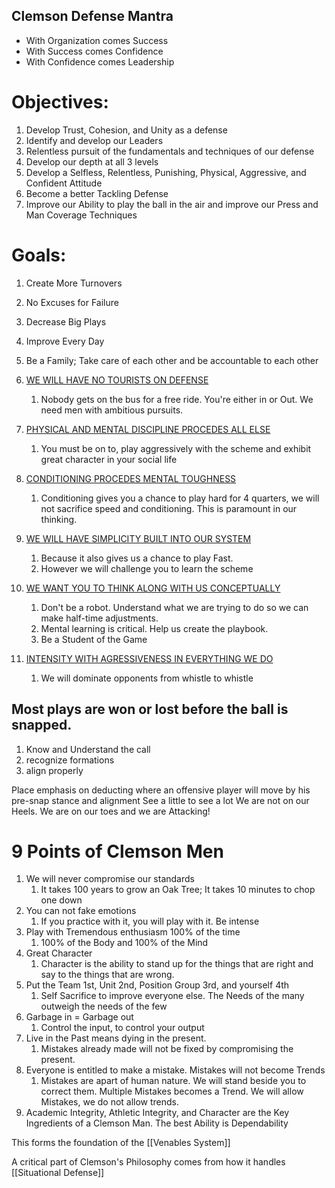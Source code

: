 
## Clemson Defense Mantra
- With Organization comes Success
- With Success comes Confidence
- With Confidence comes Leadership


# Objectives:
1. Develop Trust, Cohesion, and Unity as a defense
2. Identify and develop our Leaders
3. Relentless pursuit of the fundamentals and techniques of our defense
4. Develop our depth at all 3 levels
5. Develop a Selfless, Relentless, Punishing, Physical, Aggressive, and Confident Attitude
6. Become a better Tackling Defense
7. Improve our Ability to play the ball in the air and improve our Press and Man Coverage Techniques

# Goals:
1. Create More Turnovers
2. No Excuses for Failure
3.  Decrease Big Plays
4. Improve Every Day
5. Be a Family; Take care of each other and be accountable to each other


1. <u> WE WILL HAVE NO TOURISTS ON DEFENSE </u>
	1. Nobody gets on the bus for a free ride. You're either in or Out. We need men with ambitious pursuits. 
2.  <u>PHYSICAL AND MENTAL DISCIPLINE PROCEDES ALL ELSE </u>
	1. You must be on to, play aggressively with the scheme and exhibit great character in your social life 
3. <u> CONDITIONING PROCEDES MENTAL TOUGHNESS </u>
	1. Conditioning gives you a chance to play hard for 4 quarters, we will not sacrifice speed and conditioning. This is paramount in our thinking. 
4. <u> WE WILL HAVE SIMPLICITY BUILT INTO OUR SYSTEM </u>
	1. Because it also gives us a chance to play Fast. 
	2. However we will challenge you to learn the scheme
5. <u> WE WANT YOU TO THINK ALONG WITH US CONCEPTUALLY </u>
	1. Don't be a robot. Understand what we are trying to do so we can make half-time adjustments. 
	2. Mental learning is critical. Help us create the playbook.
	3. Be a Student of the Game
6. <u> INTENSITY WITH AGRESSIVENESS IN EVERYTHING WE DO </u>
	1. We will dominate opponents from whistle to whistle

## Most plays are won or lost before the ball is snapped. 
1. Know and Understand the call
2. recognize formations
3. align properly

Place emphasis on deducting where an offensive player will move by his pre-snap stance and alignment
See a little to see a lot
We are not on our Heels. We are on our toes and we are Attacking!



# 9 Points of Clemson Men
1. We will never compromise our standards
	1. It takes 100 years to grow an Oak Tree; It takes 10 minutes to chop one down
2. You can not fake emotions
	1. If you practice with it, you will play with it. Be intense
3. Play with Tremendous enthusiasm 100% of the time
	1. 100% of the Body and 100% of the Mind
4. Great Character
	1. Character is the ability to stand up for the things that are right and say to the things that are wrong. 
5. Put the Team 1st, Unit 2nd, Position Group 3rd, and yourself 4th
	1. Self Sacrifice to improve everyone else. The Needs of the many outweigh the needs of the few
6. Garbage in = Garbage out
	1. Control the input, to control your output
7. Live in the Past means dying in the present. 
	1. Mistakes already made will not be fixed by compromising the present. 
8. Everyone is entitled to make a mistake. Mistakes will not become Trends
	1. Mistakes are apart of human nature. We will stand beside you to correct them. Multiple Mistakes becomes a Trend. We will allow Mistakes, we do not allow trends. 
9. Academic Integrity, Athletic Integrity, and Character are the Key Ingredients of a Clemson Man. The best Ability is Dependability

This forms the foundation of the [[Venables System]]




A critical part of Clemson's Philosophy comes from how it handles [[Situational Defense]]
